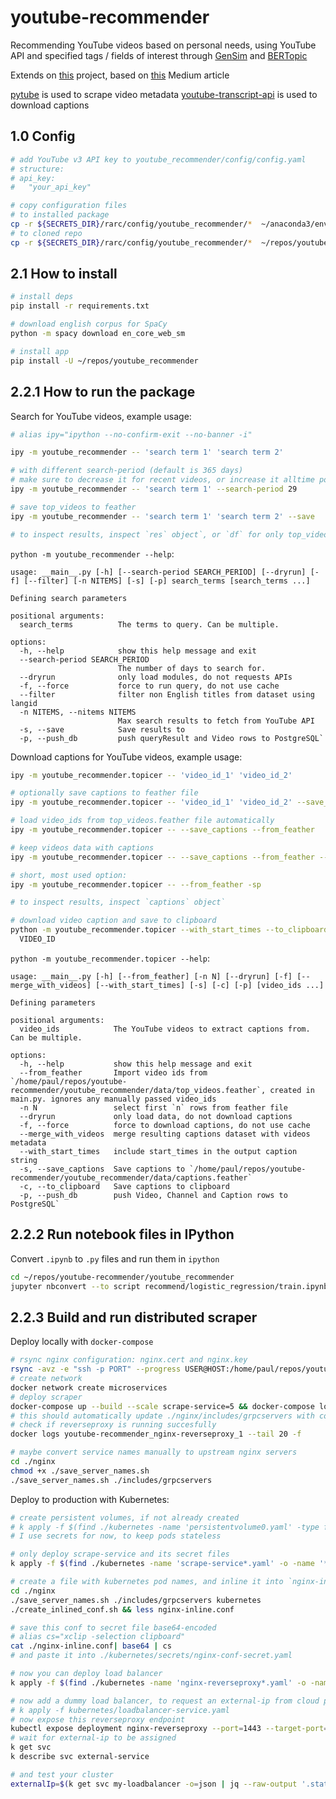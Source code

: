 # youtube-recommender

Recommending YouTube videos based on personal needs, using YouTube API and specified tags / fields of interest through [GenSim](https://radimrehurek.com/gensim/) and [BERTopic](https://github.com/MaartenGr/BERTopic)

Extends on [this](https://github.com/chris-lovejoy/YouTube-video-finder) project, based on [this](https://towardsdatascience.com/i-created-my-own-youtube-algorithm-to-stop-me-wasting-time-afd170f4ca3a) Medium article

[pytube](https://github.com/pytube/pytube) is used to scrape video metadata
[youtube-transcript-api](https://github.com/jdepoix/youtube-transcript-api) is used to download captions

## 1.0 Config

```bash
# add YouTube v3 API key to youtube_recommender/config/config.yaml
# structure:
# api_key:
#   "your_api_key"

# copy configuration files
# to installed package
cp -r ${SECRETS_DIR}/rarc/config/youtube_recommender/*  ~/anaconda3/envs/py39/lib/python3.9/site-packages/youtube_recommender/config
# to cloned repo
cp -r ${SECRETS_DIR}/rarc/config/youtube_recommender/*  ~/repos/youtube-recommender/youtube_recommender/config
```

## 2.1 How to install

```bash
# install deps
pip install -r requirements.txt

# download english corpus for SpaCy
python -m spacy download en_core_web_sm

# install app
pip install -U ~/repos/youtube_recommender
```

## 2.2.1 How to run the package

Search for YouTube videos, example usage:

```bash
# alias ipy="ipython --no-confirm-exit --no-banner -i"

ipy -m youtube_recommender -- 'search term 1' 'search term 2'

# with different search-period (default is 365 days)
# make sure to decrease it for recent videos, or increase it alltime popular videos
ipy -m youtube_recommender -- 'search term 1' --search-period 29

# save top_videos to feather
ipy -m youtube_recommender -- 'search term 1' 'search term 2' --save

# to inspect results, inspect `res` object`, or `df` for only top_videos
```

`python -m youtube_recommender --help`:

```
usage: __main__.py [-h] [--search-period SEARCH_PERIOD] [--dryrun] [-f] [--filter] [-n NITEMS] [-s] [-p] search_terms [search_terms ...]

Defining search parameters

positional arguments:
  search_terms          The terms to query. Can be multiple.

options:
  -h, --help            show this help message and exit
  --search-period SEARCH_PERIOD
                        The number of days to search for.
  --dryrun              only load modules, do not requests APIs
  -f, --force           force to run query, do not use cache
  --filter              filter non English titles from dataset using langid
  -n NITEMS, --nitems NITEMS
                        Max search results to fetch from YouTube API
  -s, --save            Save results to
  -p, --push_db         push queryResult and Video rows to PostgreSQL`
```

Download captions for YouTube videos, example usage:

```bash
ipy -m youtube_recommender.topicer -- 'video_id_1' 'video_id_2'

# optionally save captions to feather file
ipy -m youtube_recommender.topicer -- 'video_id_1' 'video_id_2' --save_captions

# load video_ids from top_videos.feather file automatically
ipy -m youtube_recommender.topicer -- --save_captions --from_feather

# keep videos data with captions
ipy -m youtube_recommender.topicer -- --save_captions --from_feather --merge_with_videos

# short, most used option:
ipy -m youtube_recommender.topicer -- --from_feather -sp

# to inspect results, inspect `captions` object`

# download video caption and save to clipboard
python -m youtube_recommender.topicer --with_start_times --to_clipboard \
  VIDEO_ID
```

`python -m youtube_recommender.topicer --help`:

```
usage: __main__.py [-h] [--from_feather] [-n N] [--dryrun] [-f] [--merge_with_videos] [--with_start_times] [-s] [-c] [-p] [video_ids ...]

Defining parameters

positional arguments:
  video_ids            The YouTube videos to extract captions from. Can be multiple.

options:
  -h, --help           show this help message and exit
  --from_feather       Import video ids from `/home/paul/repos/youtube-recommender/youtube_recommender/data/top_videos.feather`, created in main.py. ignores any manually passed video_ids
  -n N                 select first `n` rows from feather file
  --dryrun             only load data, do not download captions
  -f, --force          force to download captions, do not use cache
  --merge_with_videos  merge resulting captions dataset with videos metadata
  --with_start_times   include start_times in the output caption string
  -s, --save_captions  Save captions to `/home/paul/repos/youtube-recommender/youtube_recommender/data/captions.feather`
  -c, --to_clipboard   Save captions to clipboard
  -p, --push_db        push Video, Channel and Caption rows to PostgreSQL`
```

## 2.2.2 Run notebook files in IPython

Convert `.ipynb` to `.py` files and run them in `ipython`

```bash
cd ~/repos/youtube-recommender/youtube_recommender
jupyter nbconvert --to script recommend/logistic_regression/train.ipynb && ipy recommend/logistic_regression/train.py
```

## 2.2.3 Build and run distributed scraper

Deploy locally with `docker-compose`

```bash
# rsync nginx configuration: nginx.cert and nginx.key
rsync -avz -e "ssh -p PORT" --progress USER@HOST:/home/paul/repos/youtube-recommender/cert ~/repos/youtube-recommender
# create network
docker network create microservices
# deploy scraper
docker-compose up --build --scale scrape-service=5 && docker-compose logs -f
# this should automatically update ./nginx/includes/grpcservers with compose services names
# check if reverseproxy is running succesfully
docker logs youtube-recommender_nginx-reverseproxy_1 --tail 20 -f

# maybe convert service names manually to upstream nginx servers
cd ./nginx
chmod +x ./save_server_names.sh
./save_server_names.sh ./includes/grpcservers
```

Deploy to production with Kubernetes:

```bash
# create persistent volumes, if not already created
# k apply -f $(find ./kubernetes -name 'persistentvolume0.yaml' -type f | tr '\n' ',' | sed 's/,$//')
# I use secrets for now, to keep pods stateless

# only deploy scrape-service and its secret files
k apply -f $(find ./kubernetes -name 'scrape-service*.yaml' -o -name '*secret.yaml' -type f | tr '\n' ',' | sed 's/,$//')

# create a file with kubernetes pod names, and inline it into `nginx-inline.conf`
cd ./nginx
./save_server_names.sh ./includes/grpcservers kubernetes
./create_inlined_conf.sh && less nginx-inline.conf

# save this conf to secret file base64-encoded
# alias cs="xclip -selection clipboard"
cat ./nginx-inline.conf| base64 | cs
# and paste it into ./kubernetes/secrets/nginx-conf-secret.yaml

# now you can deploy load balancer
k apply -f $(find ./kubernetes -name 'nginx-reverseproxy*.yaml' -o -name '*secret.yaml' -type f | tr '\n' ',' | sed 's/,$//')

# now add a dummy load balancer, to request an external-ip from cloud provider
# k apply -f kubernetes/loadbalancer-service.yaml
# now expose this reverseproxy endpoint
kubectl expose deployment nginx-reverseproxy --port=1443 --target-port=1443 --name=external-service --type=NodePort
# wait for external-ip to be assigned
k get svc
k describe svc external-service

# and test your cluster
externalIp=$(k get svc my-loadbalancer -o=json | jq --raw-output '.status.loadBalancer.ingress[0].ip')

```
